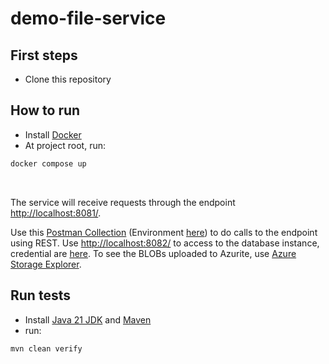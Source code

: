 # demo-file-service

## First steps
* Clone this repository
## How to run

* Install [Docker](https://docs.docker.com/engine/install/)
* At project root, run:
```bash
docker compose up
```
<br />

The service will receive requests through the endpoint <a href="http://localhost:8081/">http://localhost:8081/</a>.
<br />

Use this <a href="postman/file-service.postman_collection.json">Postman Collection</a> (Environment <a href="postman/local.postman_environment.json">here</a>) to do calls to the endpoint using REST.
Use <a href="http://localhost:8082/">http://localhost:8082/</a> to access to the database instance, credential are [here](docker-compose.yml).
To see the BLOBs uploaded to Azurite, use [Azure Storage Explorer](https://azure.microsoft.com/en-us/products/storage/storage-explorer).

## Run tests
* Install [Java 21 JDK](https://adoptium.net/) and [Maven](https://maven.apache.org/download.cgi)
* run:
```bash
mvn clean verify
```
